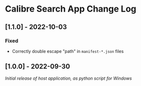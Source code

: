 # Calibre Search App Change Log

## [1.1.0] - 2022-10-03
### Fixed
- Correctly double escape "path" in `manifest-*.json` files

## [1.0.0] - 2022-09-30
_Initial release of host application, as python script for Windows_
